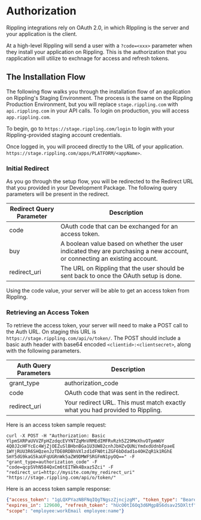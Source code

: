 # Authorization

Rippling integrations rely on OAuth 2.0, in which RIppling is the server and your application is the client.

At a high-level Rippling will send a user with a `?code=<xxx>` parameter when they install your application on Rippling. This is the authorization that you rapplication will utilize to exchnage for access and refresh tokens.

## The Installation Flow

The following flow walks you through the installation flow of an application on Rippling's Staging Environment. The process is the same on the Rippling Production Environment, but you will replace `stage.rippling.com` with `api.rippling.com` in your API calls. To login on production, you will access `app.rippling.com`.

To begin, go to `​https://stage.rippling.com/login` to login with your Rippling-provided staging account credentials.

Once logged in, you will proceed directly to the URL of your application. `​https://stage.rippling.com/apps/PLATFORM/<appName>`​.

### Initial Redirect

As you go through the setup flow, you will be redirected to the Redirect URL that you provided in your Development Package. The following query parameters will be present in the redirect.

Redirect Query Parameter | Description
----------------|--------------------------------------------------------------------------------------------------------------------------
code            | OAuth code that can be exchanged for an access token.
buy             | A boolean value based on whether the user indicated they are purchasing a new account, or connecting an existing account.
redirect_uri    | The URL on Rippling that the user should be sent back to once the OAuth setup is done.

Using the code value, your server will be able to get an access token from Rippling.

### Retrieving an Access Token

To retrieve the access token, your server will need to make a POST call to the Auth URL. On staging this URL is `https://stage.rippling.com/api/o/token/​`. The POST should include a basic auth header with base64 encoded `<clientid>:<clientsecret>`, along with the following parameters.

Auth Query Parameters | Description
----------------------|------------------------------------------------------------------------------
grant_type            | authorization_code
code                  | OAuth code that was sent in the redirect.
redirect_uri          | Your redirect URL. This must match exactly what you had provided to Rippling.

Here is an access token sample request:

```
curl -X POST -H "Authorization: Basic
YlpmSXRPaUVVZFpHZzdqcEVYNTZqMnVRMEdIMFRvRzh5Z29MeXhvOTpmWUY 4Q0J2cHFYcEc4WjZjOEZuSlBHbnBGa1U3UW82cnhJbHZvQUNiYmdxdUdnbFpaeE 1WYjRUU3R6SHQzenJzTDE0RDBhVXlzd1dFN0tiZGF6bDdad1o4OHZqR1k1RGhE SmY5dG9kaG5kaUFqUGRnWk5aZW9DMWFSRGFmN1pyOQ==" -F "grant_type=authorization_code" -F "code=qcpSVhN584QxCm6tEITWk4Bxaz5Zci" -F "redirect_uri=http://mysite.com/my_redirect_uri" "https://stage.rippling.com/api/o/token/"
```
Here is an access token sample response:

```json json_schema
{"access_token": "1gLQXPYazNBFNqIQgTNgszZjncjzgM", "token_type": "Bearer",
"expires_in": 129600, "refresh_token": "hUcO0tI6Oq3d6MgpBS6dsav25DXltf",
"scope": "employee:workEmail employee:name"}
```

